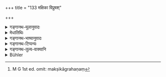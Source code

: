 +++
title = "133 मक्षिका विप्रुषश्"

+++

<details><summary>गङ्गानथ-मूलानुवादः</summary>

Flies, water-drops, shadow, the cow, the horse, the sun’s rays, dust, earth, air and fire—should be regarded as pure to the touch.—(131).
</details>

<details><summary>मेधातिथिः</summary>

**मक्षिका**ग्रहणं[^२६६] स्वेदजानाम् । **गो**ग्रहणम् अजैडकस्य । **अश्व**ग्रहणं हस्त्यश्वतराणाम् । **सूर्य**ग्रहणं ज्योतिषाम् । **विप्रुष** उदबिन्दवः स्पर्शमात्रानुभवेन या अदृश्यमानरूपविशेषाः । **छाया** चण्डालादीनाम् । **भूश्** चण्डालादिस्पृष्टा पद्भ्याम् आक्रम्यमाणा शुद्धा । अन्यस्यास् तु संमार्जनादि विहितम् । एते मक्षिकादयः पुरीषादि स्पृशन्तो न दूषयन्ति । 


[^२६६]:
     M G 1st ed. omit: makṣikāgrahaṇaṃ

- अजाश्वं मुखतो मेध्यं गावो मेध्या मुखाद् ऋते ।

- मार्जारनकुलौ स्पृश्यौ सुभाश् च मृगपक्षिणः ॥

इति स्मृत्यन्तरे ॥ ५.१३१ ॥
</details>

<details><summary>गङ्गानथ-भाष्यानुवादः</summary>

‘*Flies*’.—all sweat-born insects.

The ‘*cow*’ includes the goat and sheep.

The ‘*horse*’ includes the elephant and the mule.

The ‘*sun*’ includes all luminous bodies.

‘*Vipruṣaḥ*’, ‘*water-drops*’—such drops of water as are invisible and can be felt only by touch.

‘*Shadow*’—of the *Cāṇḍāla* and other unclean things.

‘*Earth*’—in contact with, or walked over by, the Cāṇḍāla and the like—is pure. In other cases its sweeping has been prescribed.

The flies &c. mentioned here, even though coming into contact with ordure and other unclean things, do net become sources of defilement.

Another Smṛti-text says—‘Goats and horses are pure in their mouths; cows are pure except in their mouths; cats and mongoose are touchable,—as also other auspicious birds and animals’.—(131).
</details>

<details><summary>गङ्गानथ-टिप्पन्यः</summary>

(Verse 133 of others.)

‘*Vipruṣaḥ*.’—‘Drops of water, invisible, but perceptible by touch only’ (Medhātithi and Govindarāja);—‘drops of saliva coming out of the mouth’ (Kullūka, Rāghavānanda and Nārāyaṇa).

This verse is quoted in *Madanapārijāta* (p. 469), which adds the following notes:—‘*makṣikā*’ includes all those insects whose touch cannot be avoided;—‘*vipruṣaḥ*’ are those drops whose form is invisible;—‘*chāyā*’—other than what is expressly forbidden;—‘*rajaḥ*’ other than what is expressly forbidden.

It is quoted in *Smṛtitattva* (p. 296).

This verse is quoted in *Nṛsiṃhaprasāda* (Śrāddha, p. 17a);—in *Hemādri* (Śrāddha, p. 838);—and in *Śuddhikaumudī* (pp. 350 and 358), which says that ‘*chāyā*’ stands for the shadow cast by persons *other than the caṇḍāla*.
</details>

<details><summary>गङ्गानथ-तुल्य-वाक्यानि</summary>

*Viṣṇu* (23.52).—‘Flies, saliva-particles dropping from the mouth,
shadow, cow, elephant, horse, sun-beams, dust, earth, air, fire and cat are always pure.’

*Yājñavalkya* (1.193 and other texts —*see under 128*.)
</details>

<details><summary>Bühler</summary>

133	Flies, drops of water, a shadow, a cow, a horse, the rays of the sun, dust, earth, the wind, and fire one must know to be pure to the touch.
</details>
